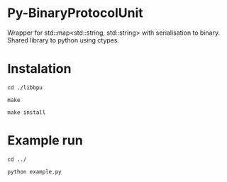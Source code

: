 # Py-BinaryProtocolUnit
Wrapper for std::map&lt;std::string, std::string>  with serialisation to binary. Shared library to python using ctypes.

# Instalation
`cd ./libbpu`

`make`

`make install`


# Example run
`cd ../`

`python example.py`
